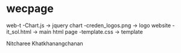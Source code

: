 # wecpage

web-t
	-Chart.js -> jquery chart
	-creden_logos.png -> logo website
	-it_sol.html -> main html page
	-template.css -> template

Nitcharee Khatkhanangchanan